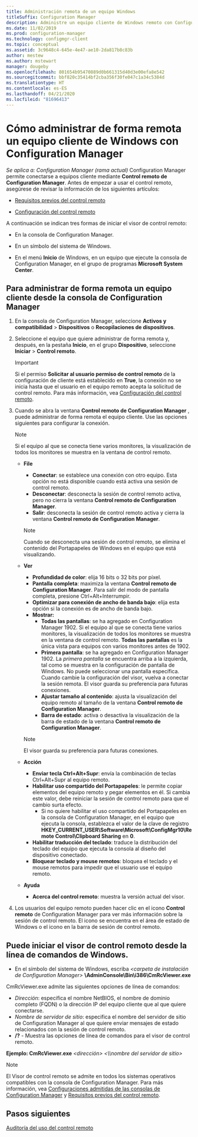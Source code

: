```yaml
---
title: Administración remota de un equipo Windows
titleSuffix: Configuration Manager
description: Administre un equipo cliente de Windows remoto con Configuration Manager.
ms.date: 11/02/2019
ms.prod: configuration-manager
ms.technology: configmgr-client
ms.topic: conceptual
ms.assetid: 3c9648c4-645e-4e47-ae10-2da817b8c83b
author: mestew
ms.author: mstewart
manager: dougeby
ms.openlocfilehash: 801654b95470889d0b661315d40d3e00efa8e542
ms.sourcegitcommit: bbf820c35414bf2cba356f30fe047c1a34c5384d
ms.translationtype: HT
ms.contentlocale: es-ES
ms.lasthandoff: 04/21/2020
ms.locfileid: "81696413"
---
```

# <a name="how-to-remotely-administer-a-windows-client-computer-by-using-configuration-manager"></a>Cómo administrar de forma remota un equipo cliente de Windows con Configuration Manager

*Se aplica a: Configuration Manager (rama actual)* Configuration Manager permite conectarse a equipos cliente mediante **Control remoto de Configuration Manager**. Antes de empezar a usar el control remoto, asegúrese de revisar la información de los siguientes artículos:  

-   [Requisitos previos del control remoto](prerequisites-for-remote-control.md)  

-   [Configuración del control remoto](configuring-remote-control.md)  

A continuación se indican tres formas de iniciar el visor de control remoto:  

-   En la consola de Configuration Manager.  

-   En un símbolo del sistema de Windows.  

-   En el menú **Inicio** de Windows, en un equipo que ejecute la consola de Configuration Manager, en el grupo de programas **Microsoft System Center**.  

## <a name="to-remotely-administer-a-client-computer-from-the-configuration-manager-console"></a>Para administrar de forma remota un equipo cliente desde la consola de Configuration Manager  

1.  En la consola de Configuration Manager, seleccione **Activos y compatibilidad** > **Dispositivos** o **Recopilaciones de dispositivos**.  

3.  Seleccione el equipo que quiere administrar de forma remota y, después, en la pestaña **Inicio**, en el grupo **Dispositivo**, seleccione **Iniciar** > **Control remoto**.  

    > [!IMPORTANT]  
    >  Si el permiso **Solicitar al usuario permiso de control remoto** de la configuración de cliente está establecido en **True**, la conexión no se inicia hasta que el usuario en el equipo remoto acepta la solicitud de control remoto. Para más información, vea [Configuración del control remoto](configuring-remote-control.md).  

4.  Cuando se abra la ventana **Control remoto de Configuration Manager** , puede administrar de forma remota el equipo cliente. Use las opciones siguientes para configurar la conexión.  

    > [!NOTE]  
    >  Si el equipo al que se conecta tiene varios monitores, la visualización de todos los monitores se muestra en la ventana de control remoto.  

    -   **File**
        - **Conectar**: se establece una conexión con otro equipo. Esta opción no está disponible cuando está activa una sesión de control remoto.  
        -   **Desconectar**: desconecta la sesión de control remoto activa, pero no cierra la ventana **Control remoto de Configuration Manager**.  
        - **Salir**: desconecta la sesión de control remoto activa y cierra la ventana **Control remoto de Configuration Manager**.  

        > [!NOTE]  
        >  Cuando se desconecta una sesión de control remoto, se elimina el contenido del Portapapeles de Windows en el equipo que está visualizando.


    - **Ver**
      - **Profundidad de color**: elija 16 bits o 32 bits por píxel.
      -  **Pantalla completa**: maximiza la ventana **Control remoto de Configuration Manager**. Para salir del modo de pantalla completa, presione Ctrl+Alt+Interrumpir.  
      - **Optimizar para conexión de ancho de banda bajo**: elija esta opción si la conexión es de ancho de banda bajo.
      - **Mostrar:**
        - **Todas las pantallas**: se ha agregado en Configuration Manager 1902. Si el equipo al que se conecta tiene varios monitores, la visualización de todos los monitores se muestra en la ventana de control remoto. **Todas las pantallas** es la única vista para equipos con varios monitores antes de 1902.
        -  **Primera pantalla**: se ha agregado en Configuration Manager 1902. La *primera pantalla* se encuentra arriba a la izquierda, tal como se muestra en la configuración de pantalla de Windows. No puede seleccionar una pantalla específica. Cuando cambie la configuración del visor, vuelva a conectar la sesión remota. El visor guarda su preferencia para futuras conexiones.
        -  **Ajustar tamaño al contenido**: ajusta la visualización del equipo remoto al tamaño de la ventana **Control remoto de Configuration Manager**.
        - **Barra de estado**: activa o desactiva la visualización de la barra de estado de la ventana **Control remoto de Configuration Manager**.  

       > [!NOTE]  
       >  El visor guarda su preferencia para futuras conexiones.

    -   **Acción**
        - **Enviar tecla Ctrl+Alt+Supr**: envía la combinación de teclas Ctrl+Alt+Supr al equipo remoto. 
        - **Habilitar uso compartido del Portapapeles**: le permite copiar elementos del equipo remoto y pegar elementos en él. Si cambia este valor, debe reiniciar la sesión de control remoto para que el cambio surta efecto.   
          - Si no quiere habilitar el uso compartido del Portapapeles en la consola de Configuration Manager, en el equipo que ejecuta la consola, establezca el valor de la clave de registro **HKEY_CURRENT_USER\Software\Microsoft\ConfigMgr10\Remote Control\Clipboard Sharing** en **0**.
        - **Habilitar traducción del teclado**: traduce la distribución del teclado del equipo que ejecuta la consola al diseño del dispositivo conectado.
        - **Bloquear teclado y mouse remotos**: bloquea el teclado y el mouse remotos para impedir que el usuario use el equipo remoto.  

    -   **Ayuda**
        - **Acerca del control remoto**: muestra la versión actual del visor.  

5.  Los usuarios del equipo remoto pueden hacer clic en el icono **Control remoto** de Configuration Manager para ver más información sobre la sesión de control remoto. El icono se encuentra en el área de estado de Windows o el icono en la barra de sesión de control remoto.  

## <a name="to-start-the-remote-control-viewer-from-the-windows-command-line"></a>Puede iniciar el visor de control remoto desde la línea de comandos de Windows.  

-   En el símbolo del sistema de Windows, escriba _<carpeta de instalación de Configuration Manager\>_ **\AdminConsole\Bin\i386\CmRcViewer.exe**  

CmRcViewer.exe admite las siguientes opciones de línea de comandos:  

- *Dirección*: especifica el nombre NetBIOS, el nombre de dominio completo (FQDN) o la dirección IP del equipo cliente que al que quiere conectarse.
- *Nombre de servidor de sitio*: especifica el nombre del servidor de sitio de Configuration Manager al que quiere enviar mensajes de estado relacionados con la sesión de control remoto.
- **/?** - Muestra las opciones de línea de comandos para el visor de control remoto.  
     
**Ejemplo: CmRcViewer.exe** *<dirección\>* *<\\\nombre del servidor de sitio>* 

> [!NOTE]  
> El Visor de control remoto se admite en todos los sistemas operativos compatibles con la consola de Configuration Manager. Para más información, vea [Configuraciones admitidas de las consolas de Configuration Manager](../../../plan-design/configs/supported-operating-systems-consoles.md) y [Requisitos previos del control remoto](prerequisites-for-remote-control.md).

## <a name="next-steps"></a>Pasos siguientes

[Auditoría del uso del control remoto](audit-remote-control-usage.md)
